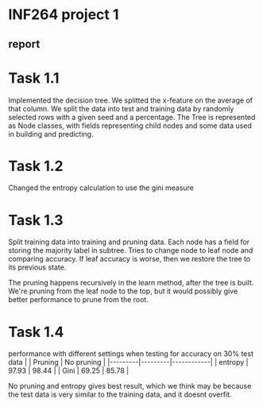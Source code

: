 # INF264 project 1

## report

# Task 1.1
Implemented the decision tree. We splitted the x-feature on the average of that column. We split the data into test and training data by randomly selected rows with a given seed and a percentage. 
The Tree is represented as Node classes, with fields representing child nodes and some data used in building and predicting.



# Task 1.2
Changed the entropy calculation to use the gini measure


# Task 1.3
Split training data into training and pruning data. Each node has a field for storing the majority label in subtree. Tries to change node to leaf node and comparing accuracy. If leaf accuracy is worse, then we restore the tree to its previous state. 

The pruning happens recursively in the learn method, after the tree is built. We're pruning from the leaf node to the top, but it would possibly give better performance to prune from the root. 

# Task 1.4

performance with different settings when testing for accuracy on 30% test data
|         | Pruning | No pruning |
|---------|---------|------------|
| entropy |  97.93  | 98.44      |
| Gini    | 69.25   | 85.78      |

No pruning and entropy gives best result, which we think may be because the test data is very similar to the training data, and it doesnt overfit.
